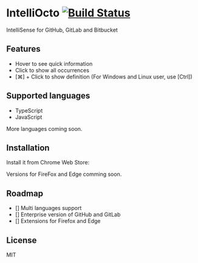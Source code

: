 # IntelliOcto [![Build Status](https://travis-ci.org/pd4d10/intelli-octo.svg?branch=master)](https://travis-ci.org/pd4d10/intelli-octo)

IntelliSense for GitHub, GitLab and Bitbucket

## Features

* Hover to see quick information
* Click to show all occurrences
* [⌘] + Click to show definition (For Windows and Linux user, use [Ctrl])

## Supported languages

* TypeScript
* JavaScript

More languages coming soon.

## Installation

Install it from Chrome Web Store:

Versions for FireFox and Edge comming soon.

## Roadmap

- [] Multi languages support
- [] Enterprise version of GitHub and GitLab
- [] Extensions for Firefox and Edge

## License

MIT
